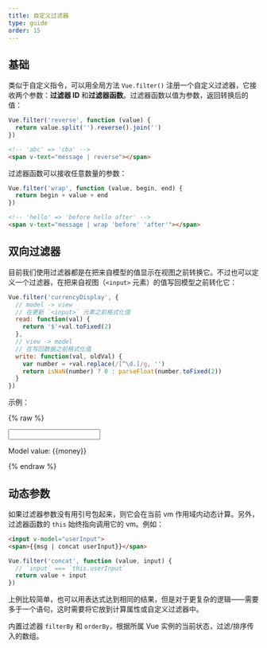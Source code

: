 ```yaml
---
title: 自定义过滤器
type: guide
order: 15
---
```


## 基础

类似于自定义指令，可以用全局方法 `Vue.filter()` 注册一个自定义过滤器，它接收两个参数：**过滤器 ID** 和**过滤器函数**。过滤器函数以值为参数，返回转换后的值：

``` js
Vue.filter('reverse', function (value) {
  return value.split('').reverse().join('')
})
```

``` html
<!-- 'abc' => 'cba' -->
<span v-text="message | reverse"></span>
```

过滤器函数可以接收任意数量的参数：

``` js
Vue.filter('wrap', function (value, begin, end) {
  return begin + value + end
})
```

``` html
<!-- 'hello' => 'before hello after' -->
<span v-text="message | wrap 'before' 'after'"></span>
```

## 双向过滤器

目前我们使用过滤器都是在把来自模型的值显示在视图之前转换它。不过也可以定义一个过滤器，在把来自视图（`<input>` 元素）的值写回模型之前转化它：

``` js
Vue.filter('currencyDisplay', {
  // model -> view
  // 在更新 `<input>` 元素之前格式化值
  read: function(val) {
    return '$'+val.toFixed(2)
  },
  // view -> model
  // 在写回数据之前格式化值
  write: function(val, oldVal) {
    var number = +val.replace(/[^\d.]/g, '')
    return isNaN(number) ? 0 : parseFloat(number.toFixed(2))
  }
})
```

示例：

{% raw %}
<div id="two-way-filter-demo" class="demo">
  <input type="text" v-model="money | currencyDisplay">
  <p>Model value: {{money}}</p>
</div>
<script>
new Vue({
  el: '#two-way-filter-demo',
  data: {
    money: 123.45
  },
  filters: {
    currencyDisplay: {
      read: function(val) {
        return '$'+val.toFixed(2)
      },
      write: function(val, oldVal) {
        var number = +val.replace(/[^\d.]/g, '')
        return isNaN(number) ? 0 : parseFloat(number.toFixed(2))
      }
    }
  }
})
</script>
{% endraw %}

## 动态参数

如果过滤器参数没有用引号包起来，则它会在当前 vm 作用域内动态计算。另外，过滤器函数的 `this` 始终指向调用它的 vm。例如：

``` html
<input v-model="userInput">
<span>{{msg | concat userInput}}</span>
```

``` js
Vue.filter('concat', function (value, input) {
  // `input` === `this.userInput`
  return value + input
})
```

上例比较简单，也可以用表达式达到相同的结果，但是对于更复杂的逻辑——需要多于一个语句，这时需要将它放到计算属性或自定义过滤器中。

内置过滤器 `filterBy` 和 `orderBy`，根据所属 Vue 实例的当前状态，过滤/排序传入的数组。
